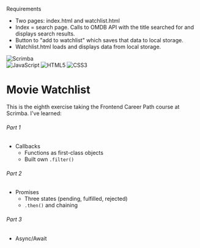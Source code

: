 Requirements
- Two pages: index.html and watchlist.html
- Index = search page. Calls to OMDB API with the title searched for and displays search results.
- Button to "add to watchlist" which saves that data to local storage.
- Watchlist.html loads and displays data from local storage.

![Scrimba](https://img.shields.io/badge/scrimba-2B283A?style=for-the-badge&logo=scrimba&logoColor=white)<br />
![JavaScript](https://img.shields.io/badge/javascript-%23323330.svg?style=for-the-badge&logo=javascript&logoColor=%23F7DF1E)
![HTML5](https://img.shields.io/badge/html5-%23E34F26.svg?style=for-the-badge&logo=html5&logoColor=white)
![CSS3](https://img.shields.io/badge/css3-%231572B6.svg?style=for-the-badge&logo=css3&logoColor=white)

# Movie Watchlist
This is the eighth exercise taking the Frontend Career Path course at Scrimba.
I've learned:
###### Part 1
- Callbacks
  - Functions as first-class objects
  - Built own `.filter()`
###### Part 2
- Promises
  - Three states (pending, fulfilled, rejected)
  - `.then()` and chaining
###### Part 3
- Async/Await
